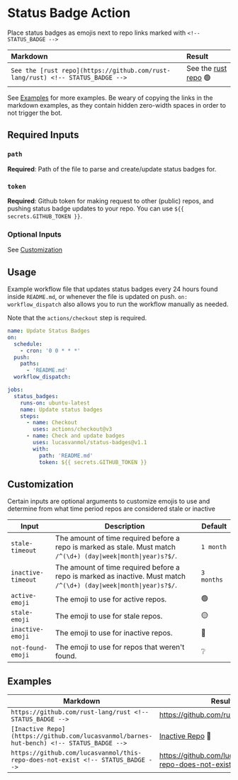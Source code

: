 # Status Badge Action

Place status badges as emojis next to repo links marked with `<!-- STATUS_BADGE -->`

<!-- There is a zero-width space (​) in every link in the markdown examples in order to not trigger the bot. They can be viewed as red dots using "view raw" on github -->

| Markdown | Result | 
|:-|:-|
| `See the [rust repo](https://github.com/rust-lang/rus​t) <!-- STATUS_BADGE -->` | See the [rust repo](https://github.com/rust-lang/rust) :green_circle: <!-- STATUS_BADGE --> |

See [Examples](#examples) for more examples. Be weary of copying the links in the markdown examples, as they contain hidden zero-width spaces in order to not trigger the bot.

## Required Inputs

### `path`

**Required**: Path of the file to parse and create/update status badges for.

### `token`

**Required**: Github token for making request to other (public) repos, and pushing status badge updates to your repo. You can use `${{ secrets.GITHUB_TOKEN }}`.

### Optional Inputs

See [Customization](#customization)

## Usage

Example workflow file that updates status badges every 24 hours found inside `README.md`, or whenever the file is updated on push. `on: workflow_dispatch` also allows you to run the workflow manually as needed.

Note that the `actions/checkout` step is required. 

```yaml
name: Update Status Badges
on:
  schedule:
    - cron: '0 0 * * *'
  push:
    paths:
      - 'README.md'
  workflow_dispatch:

jobs:
  status_badges:
    runs-on: ubuntu-latest
    name: Update status badges
    steps:
      - name: Checkout
        uses: actions/checkout@v3
      - name: Check and update badges
        uses: lucasvanmol/status-badges@v1.1
        with:
          path: 'README.md'
          token: ${{ secrets.GITHUB_TOKEN }}
```

## Customization

Certain inputs are optional arguments to customize emojis to use and determine from what time period repos are considered stale or inactive

| Input | Description | Default | 
|-------|-------------|---------|
| `stale-timeout` | The amount of time required before a repo is marked as stale. Must match `/^(\d+) (day\|week\|month\|year)s?$/`. | `1 month` |
| `inactive-timeout` | The amount of time required before a repo is marked as inactive. Must match `/^(\d+) (day\|week\|month\|year)s?$/`. | `3 months` |
| `active-emoji` | The emoji to use for active repos. | :green_circle: |
| `stale-emoji` | The emoji to use for stale repos. | :yellow_circle: |
| `inactive-emoji` | The emoji to use for inactive repos. | :red_circle: |
| `not-found-emoji` | The emoji to use for repos that weren't found. | :grey_question: |


## Examples


| Markdown | Result | 
|-|-|
| `https://github.com/rust-lang/rus​t <!-- STATUS_BADGE -->` | https://github.com/rust-lang/rust :green_circle: <!-- STATUS_BADGE --> |
| `[Inactive Repo](https://github.com/lucasvanmol/barnes-hut-benc​h) <!-- STATUS_BADGE -->` | [Inactive Repo](https://github.com/lucasvanmol/barnes-hut-bench) :red_circle: <!-- STATUS_BADGE --> |
| `https://github.com/lucasvanmol/this-repo-does-not-exis​t <!-- STATUS_BADGE -->` | https://github.com/lucasvanmol/this-repo-does-not-exist :grey_question: <!-- STATUS_BADGE --> |
